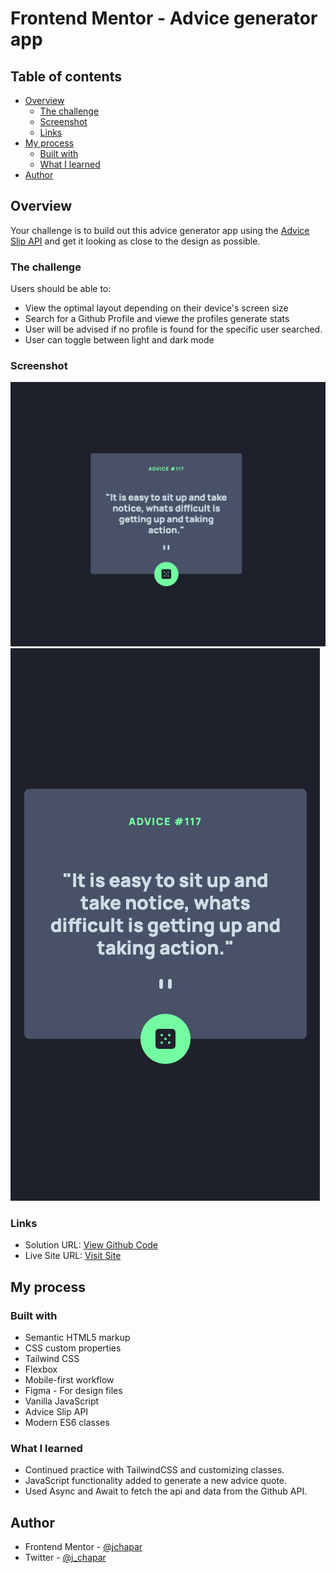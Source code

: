 # Frontend Mentor - Advice generator app

## Table of contents

- [Overview](#overview)
  - [The challenge](#the-challenge)
  - [Screenshot](#screenshot)
  - [Links](#links)
- [My process](#my-process)
  - [Built with](#built-with)
  - [What I learned](#what-i-learned)
- [Author](#author)

## Overview

Your challenge is to build out this advice generator app using the [Advice Slip API](https://api.adviceslip.com) and get it looking as close to the design as possible.

### The challenge

Users should be able to:

- View the optimal layout depending on their device's screen size
- Search for a Github Profile and viewe the profiles generate stats
- User will be advised if no profile is found for the specific user searched.
- User can toggle between light and dark mode

### Screenshot

![](./desktop.png)
![](./mobile.png)

### Links

- Solution URL: [View Github Code](https://github.com/jchapar/advice_FEM)
- Live Site URL: [Visit Site](https://jchapar.github.io/advice_FEM/)

## My process

### Built with

- Semantic HTML5 markup
- CSS custom properties
- Tailwind CSS
- Flexbox
- Mobile-first workflow
- Figma - For design files
- Vanilla JavaScript
- Advice Slip API
- Modern ES6 classes

### What I learned

- Continued practice with TailwindCSS and customizing classes.
- JavaScript functionality added to generate a new advice quote.
- Used Async and Await to fetch the api and data from the Github API.

## Author

- Frontend Mentor - [@jchapar](https://www.frontendmentor.io/profile/jchapar)
- Twitter - [@j_chapar](https://www.twitter.com/j_chapar)
